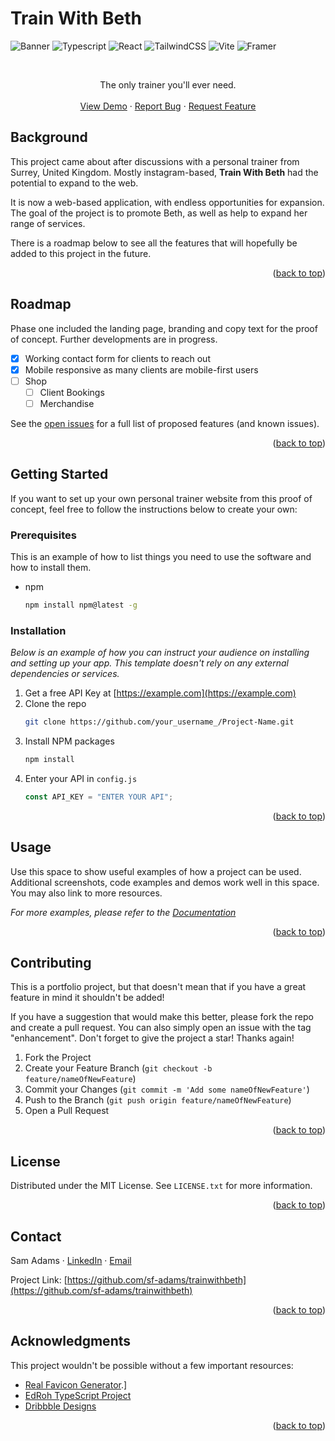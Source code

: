 <a name="readme-top"></a>

# Train With Beth

![Banner](https://github.com/sf-adams/trainwithbeth/assets/35069870/032f5474-944e-4f66-9e22-e6b9f74f0420)
![Typescript](https://img.shields.io/badge/TypeScript-007ACC?style=for-the-badge&logo=typescript&logoColor=white)
![React](https://img.shields.io/badge/react-%2320232a.svg?style=for-the-badge&logo=react&logoColor=%2361DAFB)
![TailwindCSS](https://img.shields.io/badge/tailwindcss-%2338B2AC.svg?style=for-the-badge&logo=tailwind-css&logoColor=white)
![Vite](https://img.shields.io/badge/vite-%23646CFF.svg?style=for-the-badge&logo=vite&logoColor=white)
![Framer](https://img.shields.io/badge/Framer-black?style=for-the-badge&logo=framer&logoColor=blue)

<!-- PROJECT LOGO -->
<br />
<div align="center">

  <p align="center">
    The only trainer you'll ever need.
    <br />
    <br />
    <a href="https://trainwithbeth.sf-adams.com/">View Demo</a>
    ·
    <a href="https://github.com/sf-adams/trainwithbeth/issues">Report Bug</a>
    ·
    <a href="https://github.com/sf-adams/trainwithbeth/issues">Request Feature</a>
  </p>
</div>

<!-- ABOUT THE PROJECT -->

## Background

This project came about after discussions with a personal trainer from Surrey, United Kingdom. Mostly instagram-based, **Train With Beth** had the potential to expand to the web.

It is now a web-based application, with endless opportunities for expansion. The goal of the project is to promote Beth, as well as help to expand her range of services.

There is a roadmap below to see all the features that will hopefully be added to this project in the future.

<p align="right">(<a href="#readme-top">back to top</a>)</p>

<!-- ROADMAP -->

## Roadmap

Phase one included the landing page, branding and copy text for the proof of concept. Further developments are in progress.

- [x] Working contact form for clients to reach out
- [x] Mobile responsive as many clients are mobile-first users
- [ ] Shop
  - [ ] Client Bookings
  - [ ] Merchandise

See the [open issues](https://github.com/othneildrew/Best-README-Template/issues) for a full list of proposed features (and known issues).

<p align="right">(<a href="#readme-top">back to top</a>)</p>

<!-- GETTING STARTED -->

## Getting Started

If you want to set up your own personal trainer website from this proof of concept, feel free to follow the instructions below to create your own:

### Prerequisites

This is an example of how to list things you need to use the software and how to install them.

- npm
  ```sh
  npm install npm@latest -g
  ```

### Installation

_Below is an example of how you can instruct your audience on installing and setting up your app. This template doesn't rely on any external dependencies or services._

1. Get a free API Key at [https://example.com](https://example.com)
2. Clone the repo
   ```sh
   git clone https://github.com/your_username_/Project-Name.git
   ```
3. Install NPM packages
   ```sh
   npm install
   ```
4. Enter your API in `config.js`
   ```js
   const API_KEY = "ENTER YOUR API";
   ```

<p align="right">(<a href="#readme-top">back to top</a>)</p>

<!-- USAGE EXAMPLES -->

## Usage

Use this space to show useful examples of how a project can be used. Additional screenshots, code examples and demos work well in this space. You may also link to more resources.

_For more examples, please refer to the [Documentation](https://example.com)_

<p align="right">(<a href="#readme-top">back to top</a>)</p>

<!-- CONTRIBUTING -->

## Contributing

This is a portfolio project, but that doesn't mean that if you have a great feature in mind it shouldn't be added!

If you have a suggestion that would make this better, please fork the repo and create a pull request. You can also simply open an issue with the tag "enhancement".
Don't forget to give the project a star! Thanks again!

1. Fork the Project
2. Create your Feature Branch (`git checkout -b feature/nameOfNewFeature`)
3. Commit your Changes (`git commit -m 'Add some nameOfNewFeature'`)
4. Push to the Branch (`git push origin feature/nameOfNewFeature`)
5. Open a Pull Request

<p align="right">(<a href="#readme-top">back to top</a>)</p>

<!-- LICENSE -->

## License

Distributed under the MIT License. See `LICENSE.txt` for more information.

<p align="right">(<a href="#readme-top">back to top</a>)</p>

<!-- CONTACT -->

## Contact

Sam Adams · [LinkedIn](https://www.linkedin.com/in/sf-adams/) · [Email](mailto:contact@sf-adams.com)

Project Link: [https://github.com/sf-adams/trainwithbeth](https://github.com/sf-adams/trainwithbeth)

<p align="right">(<a href="#readme-top">back to top</a>)</p>

<!-- ACKNOWLEDGMENTS -->

## Acknowledgments

This project wouldn't be possible without a few important resources:

- [Real Favicon Generator](https://realfavicongenerator.net/).]
- [EdRoh TypeScript Project](https://youtu.be/I2NNxr3WPDo)
- [Dribbble Designs](https://youtu.be/I2NNxr3WPDo)

<p align="right">(<a href="#readme-top">back to top</a>)</p>

<!-- MARKDOWN LINKS & IMAGES -->
<!-- https://www.markdownguide.org/basic-syntax/#reference-style-links -->

[contributors-shield]: https://img.shields.io/github/contributors/othneildrew/Best-README-Template.svg?style=for-the-badge
[contributors-url]: https://github.com/othneildrew/Best-README-Template/graphs/contributors
[forks-shield]: https://img.shields.io/github/forks/othneildrew/Best-README-Template.svg?style=for-the-badge
[forks-url]: https://github.com/othneildrew/Best-README-Template/network/members
[stars-shield]: https://img.shields.io/github/stars/othneildrew/Best-README-Template.svg?style=for-the-badge
[stars-url]: https://github.com/othneildrew/Best-README-Template/stargazers
[issues-shield]: https://img.shields.io/github/issues/othneildrew/Best-README-Template.svg?style=for-the-badge
[issues-url]: https://github.com/othneildrew/Best-README-Template/issues
[license-shield]: https://img.shields.io/github/license/othneildrew/Best-README-Template.svg?style=for-the-badge
[license-url]: https://github.com/othneildrew/Best-README-Template/blob/master/LICENSE.txt
[linkedin-shield]: https://img.shields.io/badge/-LinkedIn-black.svg?style=for-the-badge&logo=linkedin&colorB=555
[linkedin-url]: https://linkedin.com/in/othneildrew
[product-screenshot]: images/screenshot.png
[next.js]: https://img.shields.io/badge/next.js-000000?style=for-the-badge&logo=nextdotjs&logoColor=white
[next-url]: https://nextjs.org/
[react.js]: https://img.shields.io/badge/React-20232A?style=for-the-badge&logo=react&logoColor=61DAFB
[react-url]: https://reactjs.org/
